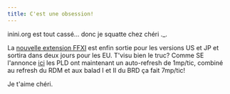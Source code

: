 ```yaml
---
title: C'est une obsession!
---
```


inini.org est tout cassé... donc je squatte chez chéri ._.

La [nouvelle extension FFXI](http://www.playonline.com/ff11us/ahturhgan) est
enfin sortie pour les versions US et JP et sortira dans deux jours pour les
EU. T'visu bien le truc? Comme SE l'annonce
[ici](http://www.playonline.com/pcd/update/ff11fr/20060418cJVAT1/detail.html)
les PLD ont maintenant un auto-refresh de 1mp/tic, combiné au refresh du RDM
et aux balad I et II du BRD ça fait 7mp/tic!

Je t'aime chéri.

